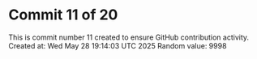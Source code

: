# Commit 11 of 20

This is commit number 11 created to ensure GitHub contribution activity.
Created at: Wed May 28 19:14:03 UTC 2025
Random value: 9998
